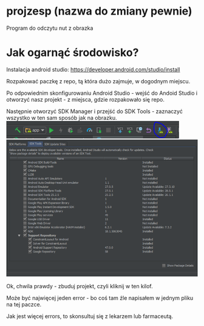 # projzesp (nazwa do zmiany pewnie)

Program do odczytu nut z obrazka

# Jak ogarnąć środowisko?

Instalacja android studio: https://developer.android.com/studio/install

Rozpakować paczkę z repo, tą która dużo zajmuje, w dogodnym miejscu.

Po odpowiednim skonfigurowaniu Android Studio - wejść do Andoid Studio i otworzyć nasz projekt - z miejsca, gdzie rozpakowało się repo.

Następnie otworzyć SDK Manager i przejść do SDK Tools - zaznaczyć wszystko w ten sam sposób jak na obrazku.
![](README/SDKMan.PNG "SDK Manager")
![](README/Tools.PNG "Tak powinno być ustawione")


Ok, chwila prawdy - zbuduj projekt, czyli kliknij w ten kilof.

Może być najwięcej jeden error - bo coś tam źle napisałem w jednym pliku na tej paczce.

Jak jest więcej errors, to skonsultuj się z lekarzem lub farmaceutą.